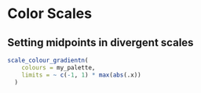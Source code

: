 Color Scales
================

## Setting midpoints in divergent scales

``` r
scale_colour_gradientn(
    colours = my_palette, 
    limits = ~ c(-1, 1) * max(abs(.x))
  )
```
